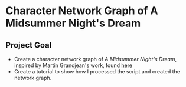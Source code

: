 # Character Network Graph of A Midsummer Night's Dream
## Project Goal
* Create a character network graph of *A Midsummer Night's Dream*, inspired by Martin Grandjean's work, found [here](http://www.martingrandjean.ch/network-visualization-shakespeare/)
* Create a tutorial to show how I processed the script and created the network graph.
